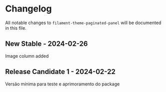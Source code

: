 # Changelog

All notable changes to `filament-theme-paginated-panel` will be documented in this file.

## New Stable - 2024-02-26

Image column added

## Release Candidate 1 - 2024-02-22

Versão mínima para teste e aprimoramento do package
